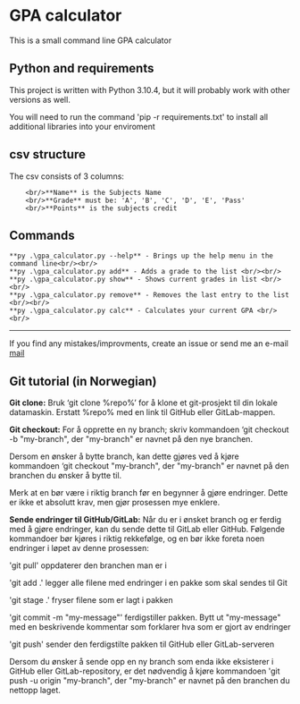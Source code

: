 # GPA calculator
This is a small command line GPA calculator

## Python and requirements
This project is written with Python 3.10.4, but it will probably work with other versions as well.

You will need to run the command 'pip -r requirements.txt' to install all additional libraries into your enviroment

## csv structure

The csv consists of 3 columns:<br/>
```
    <br/>**Name** is the Subjects Name
    <br/>**Grade** must be: 'A', 'B', 'C', 'D', 'E', 'Pass'
    <br/>**Points** is the subjects credit
```
## Commands
```
**py .\gpa_calculator.py --help** - Brings up the help menu in the command line<br/><br/>
**py .\gpa_calculator.py add** - Adds a grade to the list <br/><br/>
**py .\gpa_calculator.py show** - Shows current grades in list <br/><br/>
**py .\gpa_calculator.py remove** - Removes the last entry to the list <br/><br/>
**py .\gpa_calculator.py calc** - Calculates your current GPA <br/><br/>
```
---

If you find any mistakes/improvments, create an issue or send me an e-mail [mail](mailto:admin@sivert.me?subject=[GitHub]%13GPA-calculator)

## Git tutorial (in Norwegian)

**Git clone:** Bruk ‘git clone %repo%’ for å klone et git-prosjekt til din lokale datamaskin. Erstatt %repo% med en link til GitHub eller GitLab-mappen. 


**Git checkout:** For å opprette en ny branch; skriv kommandoen ‘git checkout -b "my-branch", der "my-branch" er navnet på den nye branchen.

Dersom en ønsker å bytte branch, kan dette gjøres ved å kjøre kommandoen ‘git checkout "my-branch", der "my-branch" er navnet på den branchen du ønsker å bytte til.

Merk at en bør være i riktig branch før en begynner å gjøre endringer. Dette er ikke et absolutt krav, men gjør prosessen mye enklere. 


**Sende endringer til GitHub/GitLab:** Når du er i ønsket branch og er ferdig med å gjøre endringer, kan du sende dette til GitLab eller GitHub. Følgende kommandoer bør kjøres i riktig rekkefølge, og en bør ikke foreta noen endringer i løpet av denne prosessen:


'git pull' oppdaterer den branchen man er i 


'git add .' legger alle filene med endringer i en pakke som skal sendes til Git 


'git stage .' fryser filene som er lagt i pakken


'git commit -m "my-message"' ferdigstiller pakken. Bytt ut "my-message" med en beskrivende kommentar som forklarer hva som er gjort av endringer


'git push' sender den ferdigstilte pakken til GitHub eller GitLab-serveren


Dersom du ønsker å sende opp en ny branch som enda ikke eksisterer i GitHub eller GitLab-repository, er det nødvendig å kjøre kommandoen 'git push -u origin "my-branch", der "my-branch" er navnet på den branchen du nettopp laget.
